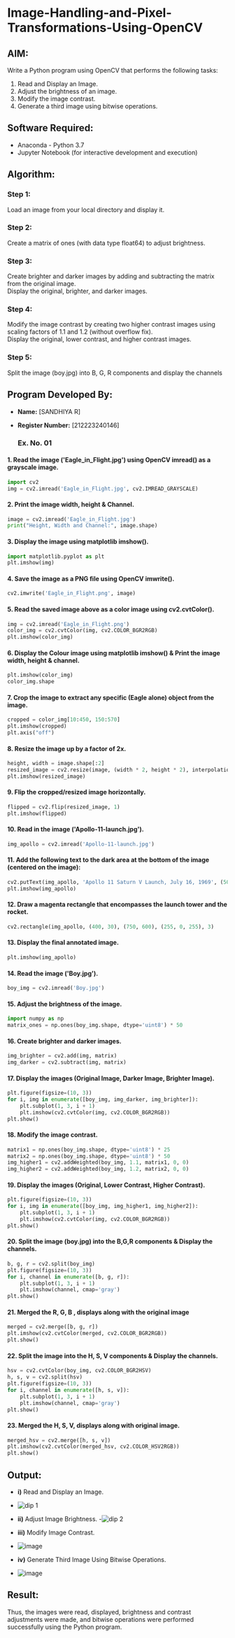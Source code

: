 # Image-Handling-and-Pixel-Transformations-Using-OpenCV 

## AIM:
Write a Python program using OpenCV that performs the following tasks:

1) Read and Display an Image.  
2) Adjust the brightness of an image.  
3) Modify the image contrast.  
4) Generate a third image using bitwise operations.

## Software Required:
- Anaconda - Python 3.7
- Jupyter Notebook (for interactive development and execution)

## Algorithm:
### Step 1:
Load an image from your local directory and display it.

### Step 2:
Create a matrix of ones (with data type float64) to adjust brightness.

### Step 3:
Create brighter and darker images by adding and subtracting the matrix from the original image.  
Display the original, brighter, and darker images.

### Step 4:
Modify the image contrast by creating two higher contrast images using scaling factors of 1.1 and 1.2 (without overflow fix).  
Display the original, lower contrast, and higher contrast images.

### Step 5:
Split the image (boy.jpg) into B, G, R components and display the channels

## Program Developed By:
- **Name:** [SANDHIYA R]  
- **Register Number:** [212223240146]

  ### Ex. No. 01

#### 1. Read the image ('Eagle_in_Flight.jpg') using OpenCV imread() as a grayscale image.
```python
import cv2
img = cv2.imread('Eagle_in_Flight.jpg', cv2.IMREAD_GRAYSCALE)
```

#### 2. Print the image width, height & Channel.
```python
image = cv2.imread('Eagle_in_Flight.jpg')
print("Height, Width and Channel:", image.shape)
```

#### 3. Display the image using matplotlib imshow().
```python
import matplotlib.pyplot as plt
plt.imshow(img)
```

#### 4. Save the image as a PNG file using OpenCV imwrite().
```python
cv2.imwrite('Eagle_in_Flight.png', image)
```

#### 5. Read the saved image above as a color image using cv2.cvtColor().
```python
img = cv2.imread('Eagle_in_Flight.png')
color_img = cv2.cvtColor(img, cv2.COLOR_BGR2RGB)
plt.imshow(color_img)
```

#### 6. Display the Colour image using matplotlib imshow() & Print the image width, height & channel.
```python
plt.imshow(color_img)
color_img.shape
```

#### 7. Crop the image to extract any specific (Eagle alone) object from the image.
```python
cropped = color_img[10:450, 150:570]
plt.imshow(cropped)
plt.axis("off")
```

#### 8. Resize the image up by a factor of 2x.
```python
height, width = image.shape[:2]
resized_image = cv2.resize(image, (width * 2, height * 2), interpolation=cv2.INTER_LINEAR)
plt.imshow(resized_image)
```

#### 9. Flip the cropped/resized image horizontally.
```python
flipped = cv2.flip(resized_image, 1)
plt.imshow(flipped)
```

#### 10. Read in the image ('Apollo-11-launch.jpg').
```python
img_apollo = cv2.imread('Apollo-11-launch.jpg')
```

#### 11. Add the following text to the dark area at the bottom of the image (centered on the image):
```python
cv2.putText(img_apollo, 'Apollo 11 Saturn V Launch, July 16, 1969', (50, img_apollo.shape[0] - 50), cv2.FONT_HERSHEY_PLAIN, 2, (255, 255, 255), 2)
plt.imshow(img_apollo)
```

#### 12. Draw a magenta rectangle that encompasses the launch tower and the rocket.
```python
cv2.rectangle(img_apollo, (400, 30), (750, 600), (255, 0, 255), 3)
```

#### 13. Display the final annotated image.
```python
plt.imshow(img_apollo)
```

#### 14. Read the image ('Boy.jpg').
```python
boy_img = cv2.imread('Boy.jpg')
```

#### 15. Adjust the brightness of the image.
```python
import numpy as np
matrix_ones = np.ones(boy_img.shape, dtype='uint8') * 50
```

#### 16. Create brighter and darker images.
```python
img_brighter = cv2.add(img, matrix)
img_darker = cv2.subtract(img, matrix)
```

#### 17. Display the images (Original Image, Darker Image, Brighter Image).
```python
plt.figure(figsize=(10, 3))
for i, img in enumerate([boy_img, img_darker, img_brighter]):
    plt.subplot(1, 3, i + 1)
    plt.imshow(cv2.cvtColor(img, cv2.COLOR_BGR2RGB))
plt.show()
```

#### 18. Modify the image contrast.
```python
matrix1 = np.ones(boy_img.shape, dtype='uint8') * 25
matrix2 = np.ones(boy_img.shape, dtype='uint8') * 50
img_higher1 = cv2.addWeighted(boy_img, 1.1, matrix1, 0, 0)
img_higher2 = cv2.addWeighted(boy_img, 1.2, matrix2, 0, 0)
```

#### 19. Display the images (Original, Lower Contrast, Higher Contrast).
```python
plt.figure(figsize=(10, 3))
for i, img in enumerate([boy_img, img_higher1, img_higher2]):
    plt.subplot(1, 3, i + 1)
    plt.imshow(cv2.cvtColor(img, cv2.COLOR_BGR2RGB))
plt.show()
```

#### 20. Split the image (boy.jpg) into the B,G,R components & Display the channels.
```python
b, g, r = cv2.split(boy_img)
plt.figure(figsize=(10, 3))
for i, channel in enumerate([b, g, r]):
    plt.subplot(1, 3, i + 1)
    plt.imshow(channel, cmap='gray')
plt.show()
```

#### 21. Merged the R, G, B , displays along with the original image
```python
merged = cv2.merge([b, g, r])
plt.imshow(cv2.cvtColor(merged, cv2.COLOR_BGR2RGB))
plt.show()
```

#### 22. Split the image into the H, S, V components & Display the channels.
```python
hsv = cv2.cvtColor(boy_img, cv2.COLOR_BGR2HSV)
h, s, v = cv2.split(hsv)
plt.figure(figsize=(10, 3))
for i, channel in enumerate([h, s, v]):
    plt.subplot(1, 3, i + 1)
    plt.imshow(channel, cmap='gray')
plt.show()
```
#### 23. Merged the H, S, V, displays along with original image.
```python
merged_hsv = cv2.merge([h, s, v])
plt.imshow(cv2.cvtColor(merged_hsv, cv2.COLOR_HSV2RGB))
plt.show()
```

## Output:
- **i)** Read and Display an Image.
- ![dip 1](https://github.com/user-attachments/assets/5a521b5f-fe85-42ed-8207-463f7ccf5d6f)


- **ii)** Adjust Image Brightness.
-![dip 2](https://github.com/user-attachments/assets/4288e468-5bf8-4a1f-81f7-ec257188bb49)

- **iii)** Modify Image Contrast.
- ![image](https://github.com/user-attachments/assets/c9cd59eb-6968-4c01-b209-5de9aba4f07c)

- **iv)** Generate Third Image Using Bitwise Operations.
- ![image](https://github.com/user-attachments/assets/a437c4bf-4981-4afb-b0d4-09fae00e86f4)

## Result:
Thus, the images were read, displayed, brightness and contrast adjustments were made, and bitwise operations were performed successfully using the Python program.


